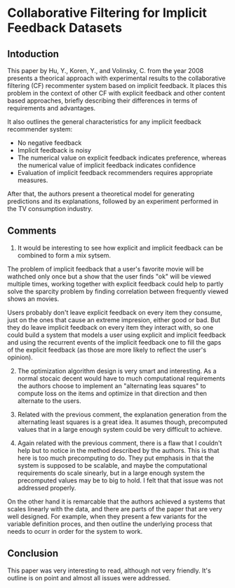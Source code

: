 # Collaborative Filtering for Implicit Feedback Datasets

## Intoduction

This paper by Hu, Y., Koren, Y., and Volinsky, C. from the year 2008 presents a theorical approach with experimental results to the collaborative filtering (CF) recommenter system based on implicit feedback. It places this problem in the context of other CF with explicit feedback and other content based approaches, briefly describing their differences in terms of requirements and advantages.

It also outlines the general characteristics for any implicit feedback recommender system:

- No negative feedback
- Implicit feedback is noisy
- The numerical value on explicit feedback indicates preference, whereas the numerical value of implicit feedback indicates confidence
- Evaluation of implicit feedback recommenders requires appropriate measures.

After that, the authors present a theoretical model for generating predictions and its explanations, followed by an experiment performed in the TV consumption industry.


## Comments

1. It would be interesting to see how explicit and implicit feedback can be combined to form a mix sytsem.

The problem of implicit feedback that a user's favorite movie will be wathched only once but a show that the user finds "ok" will be viewed multiple times, working together with explicit feedback could help to partly solve the sparcity problem by finding correlation between frequently viewed shows an movies.

Users probably don't leave explicit feedback on every item they consume, just on the ones that cause an extreme impresion, either good or bad. But they do leave implicit feedback on every item they interact with, so one could build a system that models a user using explicit and implicit feedback and using the recurrent events of the implicit feedback one to fill the gaps of the explicit feedback (as those are more likely to reflect the user's opinion).


2. The optimization algorithm design is very smart and interesting. As a normal stocaic decent would have to much computational requirements the authors choose to implement  an "alternating leas squares" to compute loss on the items and optimize in that direction and then alternate to the users.


3. Related with the previous comment, the explanation generation from the alternating least squares is a great idea. It asumes though, precomputed values that in a large enough system could be very difficult to achieve.


4. Again related with the previous comment, there is a flaw that I couldn't help but to notice in the method described by the authors. This is that here is too much precomputing to do. They put emphasis in that the system  is supposed to be scalable, and maybe the computational requirements do scale sinearly, but in a large enough system the precomputed values may be to big to hold. I felt that that issue was not addressed properly.

On the other hand it is remarcable that the authors achieved a systems that scales linearly with the data, and there are parts of the paper that are very well designed. For example, when they present a few variants for the variable definition proces, and then outline the underlying process that needs to ocurr in order for the system to work.


## Conclusion

This paper was very interesting to read, although not very friendly. It's outline is on point and almost all issues were addressed.


